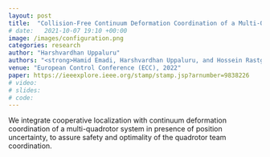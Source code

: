```yaml
---
layout: post
title:  "Collision-Free Continuum Deformation Coordination of a Multi-Quadcopter System Using Cooperative Localization"
# date:   2021-10-07 19:10 +00:00
image: /images/configuration.png
categories: research
author: "Harshvardhan Uppaluru"
authors: "<strong>Hamid Emadi, Harshvardhan Uppaluru, and Hossein Rastgoftar</strong>"
venue: "European Control Conference (ECC), 2022"
paper: https://ieeexplore.ieee.org/stamp/stamp.jsp?arnumber=9838226
# video:
# slides:
# code:
---
```

We integrate cooperative localization with continuum deformation coordination of a multi-quadrotor
system in presence of position uncertainty, to assure safety and optimality of the quadrotor team coordination.
